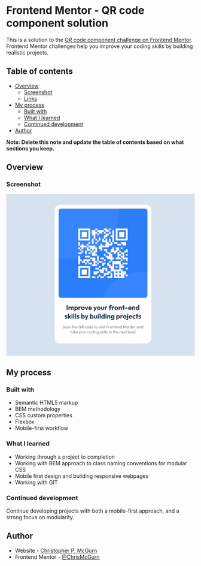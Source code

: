 # Frontend Mentor - QR code component solution

This is a solution to the [QR code component challenge on Frontend Mentor](https://www.frontendmentor.io/challenges/qr-code-component-iux_sIO_H). Frontend Mentor challenges help you improve your coding skills by building realistic projects.

## Table of contents

- [Overview](#overview)
  - [Screenshot](#screenshot)
  - [Links](#links)
- [My process](#my-process)
  - [Built with](#built-with)
  - [What I learned](#what-i-learned)
  - [Continued development](#continued-development)
- [Author](#author)

**Note: Delete this note and update the table of contents based on what sections you keep.**

## Overview

### Screenshot

![Solution screenshot](screenshot.JPG)

## My process

### Built with

- Semantic HTML5 markup
- BEM methodology
- CSS custom properties
- Flexbox
- Mobile-first workflow

### What I learned

- Working through a project to completion
- Working with BEM approach to class naming conventions for modular CSS
- Mobile first design and building responsive webpages
- Working with GIT

### Continued development

Continue developing projects with both a mobile-first approach, and a strong focus on modularity.

## Author

- Website - [Christopher P. McGurn](https://github.com/ChrisMcGurn)
- Frontend Mentor - [@ChrisMcGurn](https://www.frontendmentor.io/profile/ChrisMcGurn)
